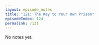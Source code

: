 ```yaml
---
layout: episode_notes
title: "121: The Key to Your Own Prison"
episodeIndex: 124
permalink: /121
---
```

No notes yet.
